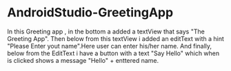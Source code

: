 # AndroidStudio-GreetingApp
In this Greeting app , in the bottom a added a textView that says "The Greeting App".
Then below from this textView i added an editText with a hint "Please Enter yout name".Here user can enter his/her name.
And finally, below from the EditText i have a button with a text "Say Hello" which when is clicked shows a message "Hello" + enttered name.

